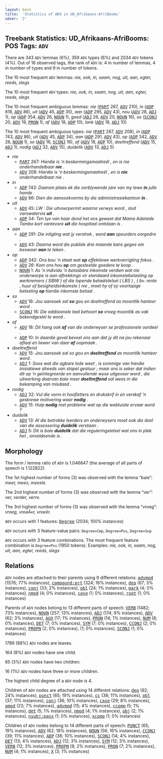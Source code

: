```yaml
---
layout: base
title:  'Statistics of ADV in UD_Afrikaans-AfriBooms'
udver: '2'
---
```


## Treebank Statistics: UD_Afrikaans-AfriBooms: POS Tags: `ADV`

There are 343 `ADV` lemmas (6%), 359 `ADV` types (6%) and 2034 `ADV` tokens (4%).
Out of 16 observed tags, the rank of `ADV` is: 4 in number of lemmas, 4 in number of types and 9 in number of tokens.

The 10 most frequent `ADV` lemmas: <em>nie, ook, in, saam, nog, uit, aan, egter, reeds, slegs</em>

The 10 most frequent `ADV` types:  <em>nie, ook, in, saam, nog, uit, aan, egter, reeds, slegs</em>

The 10 most frequent ambiguous lemmas: <em>nie</em> (<tt><a href="af_afribooms-pos-PART.html">PART</a></tt> 267, <tt><a href="af_afribooms-pos-ADV.html">ADV</a></tt> 210), <em>in</em> (<tt><a href="af_afribooms-pos-ADP.html">ADP</a></tt> 818, <tt><a href="af_afribooms-pos-ADV.html">ADV</a></tt> 86), <em>uit</em> (<tt><a href="af_afribooms-pos-ADV.html">ADV</a></tt> 45, <tt><a href="af_afribooms-pos-ADP.html">ADP</a></tt> 35), <em>aan</em> (<tt><a href="af_afribooms-pos-ADP.html">ADP</a></tt> 295, <tt><a href="af_afribooms-pos-ADV.html">ADV</a></tt> 43), <em>nou</em> (<tt><a href="af_afribooms-pos-ADV.html">ADV</a></tt> 28, <tt><a href="af_afribooms-pos-ADJ.html">ADJ</a></tt> 1), <em>op</em> (<tt><a href="af_afribooms-pos-ADP.html">ADP</a></tt> 354, <tt><a href="af_afribooms-pos-ADV.html">ADV</a></tt> 26, <tt><a href="af_afribooms-pos-NOUN.html">NOUN</a></tt> 1), <em>goed</em> (<tt><a href="af_afribooms-pos-ADJ.html">ADJ</a></tt> 26, <tt><a href="af_afribooms-pos-ADV.html">ADV</a></tt> 20, <tt><a href="af_afribooms-pos-NOUN.html">NOUN</a></tt> 16), <em>so</em> (<tt><a href="af_afribooms-pos-SCONJ.html">SCONJ</a></tt> 20, <tt><a href="af_afribooms-pos-ADV.html">ADV</a></tt> 19, <tt><a href="af_afribooms-pos-PRON.html">PRON</a></tt> 1), <em>af</em> (<tt><a href="af_afribooms-pos-ADV.html">ADV</a></tt> 18, <tt><a href="af_afribooms-pos-ADP.html">ADP</a></tt> 10), <em>lank</em> (<tt><a href="af_afribooms-pos-ADV.html">ADV</a></tt> 18, <tt><a href="af_afribooms-pos-ADJ.html">ADJ</a></tt> 10)

The 10 most frequent ambiguous types:  <em>nie</em> (<tt><a href="af_afribooms-pos-PART.html">PART</a></tt> 267, <tt><a href="af_afribooms-pos-ADV.html">ADV</a></tt> 208), <em>in</em> (<tt><a href="af_afribooms-pos-ADP.html">ADP</a></tt> 743, <tt><a href="af_afribooms-pos-ADV.html">ADV</a></tt> 86), <em>uit</em> (<tt><a href="af_afribooms-pos-ADV.html">ADV</a></tt> 45, <tt><a href="af_afribooms-pos-ADP.html">ADP</a></tt> 34), <em>aan</em> (<tt><a href="af_afribooms-pos-ADP.html">ADP</a></tt> 291, <tt><a href="af_afribooms-pos-ADV.html">ADV</a></tt> 43), <em>op</em> (<tt><a href="af_afribooms-pos-ADP.html">ADP</a></tt> 342, <tt><a href="af_afribooms-pos-ADV.html">ADV</a></tt> 26, <tt><a href="af_afribooms-pos-NOUN.html">NOUN</a></tt> 1), <em>so</em> (<tt><a href="af_afribooms-pos-ADV.html">ADV</a></tt> 16, <tt><a href="af_afribooms-pos-SCONJ.html">SCONJ</a></tt> 16), <em>af</em> (<tt><a href="af_afribooms-pos-ADV.html">ADV</a></tt> 18, <tt><a href="af_afribooms-pos-ADP.html">ADP</a></tt> 10), <em>doeltreffend</em> (<tt><a href="af_afribooms-pos-ADV.html">ADV</a></tt> 15, <tt><a href="af_afribooms-pos-ADJ.html">ADJ</a></tt> 1), <em>nodig</em> (<tt><a href="af_afribooms-pos-ADJ.html">ADJ</a></tt> 32, <tt><a href="af_afribooms-pos-ADV.html">ADV</a></tt> 15), <em>duidelik</em> (<tt><a href="af_afribooms-pos-ADV.html">ADV</a></tt> 13, <tt><a href="af_afribooms-pos-ADJ.html">ADJ</a></tt> 5)


* <em>nie</em>
  * <tt><a href="af_afribooms-pos-PART.html">PART</a></tt> 267: <em>Hierdie is 'n beskermingsmaatreël , en is nie onderhandelbaar <b>nie</b> .</em>
  * <tt><a href="af_afribooms-pos-ADV.html">ADV</a></tt> 208: <em>Hierdie is 'n beskermingsmaatreël , en is <b>nie</b> onderhandelbaar nie .</em>
* <em>in</em>
  * <tt><a href="af_afribooms-pos-ADP.html">ADP</a></tt> 743: <em>Daarom plaas ek die oorblywende jare van my lewe <b>in</b> julle hande .</em>
  * <tt><a href="af_afribooms-pos-ADV.html">ADV</a></tt> 86: <em>Dien die aansoekvorms by die administrasiekantoor <b>in</b> .</em>
* <em>uit</em>
  * <tt><a href="af_afribooms-pos-ADV.html">ADV</a></tt> 45: <em>LW : Die uitvoerpermit waarna verwys word , sluit varswatervis <b>uit</b> .</em>
  * <tt><a href="af_afribooms-pos-ADP.html">ADP</a></tt> 34: <em>Ten tye van haar dood het ons geweet dat Mama Adelaide Tambo kort vantevore <b>uit</b> die hospitaal ontslaan is .</em>
* <em>aan</em>
  * <tt><a href="af_afribooms-pos-ADP.html">ADP</a></tt> 291: <em>Die inligting wat jy verstrek , word <b>aan</b> speurders oorgedra .</em>
  * <tt><a href="af_afribooms-pos-ADV.html">ADV</a></tt> 43: <em>Daarna word die publiek drie maande kans gegee om beswaar <b>aan</b> te teken .</em>
* <em>op</em>
  * <tt><a href="af_afribooms-pos-ADP.html">ADP</a></tt> 342: <em>Ons bou 'n staat wat <b>op</b> effektiewe werkverrigting fokus .</em>
  * <tt><a href="af_afribooms-pos-ADV.html">ADV</a></tt> 26: <em>Kom ons hou <b>op</b> om gesteelde goedere te koop .</em>
  * <tt><a href="af_afribooms-pos-NOUN.html">NOUN</a></tt> 1: <em>As 'n individu 'n belasbare inkomste verdien wat nie onderworpe is aan aftrekkings vir standaard inkomstebelasting op werknemers ( SIBW ) of die lopende betaalstelsel ( LBS ) , ( bv. rente , huur of besigheidsinkomste ) nie , moet hy of sy voorlopige belasting <b>op</b> hierdie inkomste betaal .</em>
* <em>so</em>
  * <tt><a href="af_afribooms-pos-ADV.html">ADV</a></tt> 16: <em>Jou aansoek sal <b>so</b> gou en doeltreffend as moontlik hanteer word .</em>
  * <tt><a href="af_afribooms-pos-SCONJ.html">SCONJ</a></tt> 16: <em>Die addisionele taal behoort <b>so</b> vroeg moontlik as vak bekendgestel te word .</em>
* <em>af</em>
  * <tt><a href="af_afribooms-pos-ADV.html">ADV</a></tt> 18: <em>Dit hang ook <b>af</b> van die onderwyser se professionele oordeel .</em>
  * <tt><a href="af_afribooms-pos-ADP.html">ADP</a></tt> 10: <em>In daardie geval beveel ons aan dat jy dit na jou rekenaar aflaai en liewer van daar <b>af</b> oopmaak .</em>
* <em>doeltreffend</em>
  * <tt><a href="af_afribooms-pos-ADV.html">ADV</a></tt> 15: <em>Jou aansoek sal so gou en <b>doeltreffend</b> as moontlik hanteer word .</em>
  * <tt><a href="af_afribooms-pos-ADJ.html">ADJ</a></tt> 1: <em>Soos wat die agbare lede weet , is sommige van hierdie inisiatiewe alreeds van stapel gestuur ; maar ons is seker dat indien dit op 'n geïntegreerde en aanvullende wyse uitgevoer word , die uitwerking daarvan baie meer <b>doeltreffend</b> sal wees in die bekamping van misdaad .</em>
* <em>nodig</em>
  * <tt><a href="af_afribooms-pos-ADJ.html">ADJ</a></tt> 32: <em>Vul die vorm in hoofletters en drukskrif in en verskaf 'n geskrewe motivering waar <b>nodig</b> .</em>
  * <tt><a href="af_afribooms-pos-ADV.html">ADV</a></tt> 15: <em>Hulp <b>nodig</b> met probleme wat op die webtuiste ervaar word ?</em>
* <em>duidelik</em>
  * <tt><a href="af_afribooms-pos-ADV.html">ADV</a></tt> 13: <em>Al die betrokke leerders en onderwysers moet ook die doel van die assessering <b>duidelik</b> verstaan .</em>
  * <tt><a href="af_afribooms-pos-ADJ.html">ADJ</a></tt> 5: <em>Dit is baie <b>duidelik</b> dat die reguleringstelsel wat ons in plek het , onvoldoende is .</em>

## Morphology

The form / lemma ratio of `ADV` is 1.046647 (the average of all parts of speech is 1.122822).

The 1st highest number of forms (3) was observed with the lemma “baie”: <em>meer, mees, meeste</em>.

The 2nd highest number of forms (3) was observed with the lemma “ver”: <em>ver, verder, verre</em>.

The 3rd highest number of forms (3) was observed with the lemma “vroeg”: <em>vroeg, vroeÃ«r, vroeër</em>.

`ADV` occurs with 1 features: <tt><a href="af_afribooms-feat-Degree.html">Degree</a></tt> (2034; 100% instances)

`ADV` occurs with 3 feature-value pairs: `Degree=Cmp`, `Degree=Pos`, `Degree=Sup`

`ADV` occurs with 3 feature combinations.
The most frequent feature combination is `Degree=Pos` (1950 tokens).
Examples: <em>nie, ook, in, saam, nog, uit, aan, egter, reeds, slegs</em>


## Relations

`ADV` nodes are attached to their parents using 9 different relations: <tt><a href="af_afribooms-dep-advmod.html">advmod</a></tt> (1576; 77% instances), <tt><a href="af_afribooms-dep-compound-prt.html">compound:prt</a></tt> (324; 16% instances), <tt><a href="af_afribooms-dep-dep.html">dep</a></tt> (67; 3% instances), <tt><a href="af_afribooms-dep-conj.html">conj</a></tt> (33; 2% instances), <tt><a href="af_afribooms-dep-obl.html">obl</a></tt> (24; 1% instances), <tt><a href="af_afribooms-dep-mark.html">mark</a></tt> (4; 0% instances), <tt><a href="af_afribooms-dep-nmod.html">nmod</a></tt> (4; 0% instances), <tt><a href="af_afribooms-dep-case.html">case</a></tt> (1; 0% instances), <tt><a href="af_afribooms-dep-root.html">root</a></tt> (1; 0% instances)

Parents of `ADV` nodes belong to 13 different parts of speech: <tt><a href="af_afribooms-pos-VERB.html">VERB</a></tt> (1482; 73% instances), <tt><a href="af_afribooms-pos-NOUN.html">NOUN</a></tt> (257; 13% instances), <tt><a href="af_afribooms-pos-ADJ.html">ADJ</a></tt> (174; 9% instances), <tt><a href="af_afribooms-pos-ADV.html">ADV</a></tt> (62; 3% instances), <tt><a href="af_afribooms-pos-AUX.html">AUX</a></tt> (17; 1% instances), <tt><a href="af_afribooms-pos-PRON.html">PRON</a></tt> (14; 1% instances), <tt><a href="af_afribooms-pos-NUM.html">NUM</a></tt> (8; 0% instances), <tt><a href="af_afribooms-pos-DET.html">DET</a></tt> (7; 0% instances), <tt><a href="af_afribooms-pos-SYM.html">SYM</a></tt> (7; 0% instances), <tt><a href="af_afribooms-pos-CCONJ.html">CCONJ</a></tt> (2; 0% instances), <tt><a href="af_afribooms-pos-PROPN.html">PROPN</a></tt> (2; 0% instances),  (1; 0% instances), <tt><a href="af_afribooms-pos-SCONJ.html">SCONJ</a></tt> (1; 0% instances)

1789 (88%) `ADV` nodes are leaves.

164 (8%) `ADV` nodes have one child.

65 (3%) `ADV` nodes have two children.

16 (1%) `ADV` nodes have three or more children.

The highest child degree of a `ADV` node is 4.

Children of `ADV` nodes are attached using 14 different relations: <tt><a href="af_afribooms-dep-dep.html">dep</a></tt> (82; 24% instances), <tt><a href="af_afribooms-dep-punct.html">punct</a></tt> (65; 19% instances), <tt><a href="af_afribooms-dep-cc.html">cc</a></tt> (38; 11% instances), <tt><a href="af_afribooms-dep-obl.html">obl</a></tt> (37; 11% instances), <tt><a href="af_afribooms-dep-conj.html">conj</a></tt> (36; 10% instances), <tt><a href="af_afribooms-dep-case.html">case</a></tt> (29; 8% instances), <tt><a href="af_afribooms-dep-amod.html">amod</a></tt> (23; 7% instances), <tt><a href="af_afribooms-dep-advmod.html">advmod</a></tt> (15; 4% instances), <tt><a href="af_afribooms-dep-ccomp.html">ccomp</a></tt> (5; 1% instances), <tt><a href="af_afribooms-dep-det.html">det</a></tt> (5; 1% instances), <tt><a href="af_afribooms-dep-nmod.html">nmod</a></tt> (4; 1% instances), <tt><a href="af_afribooms-dep-obj.html">obj</a></tt> (2; 1% instances), <tt><a href="af_afribooms-dep-nsubj-pass.html">nsubj:pass</a></tt> (1; 0% instances), <tt><a href="af_afribooms-dep-xcomp.html">xcomp</a></tt> (1; 0% instances)

Children of `ADV` nodes belong to 14 different parts of speech: <tt><a href="af_afribooms-pos-PUNCT.html">PUNCT</a></tt> (65; 19% instances), <tt><a href="af_afribooms-pos-ADV.html">ADV</a></tt> (62; 18% instances), <tt><a href="af_afribooms-pos-NOUN.html">NOUN</a></tt> (56; 16% instances), <tt><a href="af_afribooms-pos-CCONJ.html">CCONJ</a></tt> (39; 11% instances), <tt><a href="af_afribooms-pos-ADP.html">ADP</a></tt> (36; 10% instances), <tt><a href="af_afribooms-pos-SCONJ.html">SCONJ</a></tt> (14; 4% instances), <tt><a href="af_afribooms-pos-DET.html">DET</a></tt> (13; 4% instances), <tt><a href="af_afribooms-pos-ADJ.html">ADJ</a></tt> (12; 3% instances), <tt><a href="af_afribooms-pos-SYM.html">SYM</a></tt> (12; 3% instances), <tt><a href="af_afribooms-pos-VERB.html">VERB</a></tt> (12; 3% instances), <tt><a href="af_afribooms-pos-PROPN.html">PROPN</a></tt> (8; 2% instances), <tt><a href="af_afribooms-pos-PRON.html">PRON</a></tt> (7; 2% instances), <tt><a href="af_afribooms-pos-NUM.html">NUM</a></tt> (4; 1% instances), <tt><a href="af_afribooms-pos-X.html">X</a></tt> (3; 1% instances)

